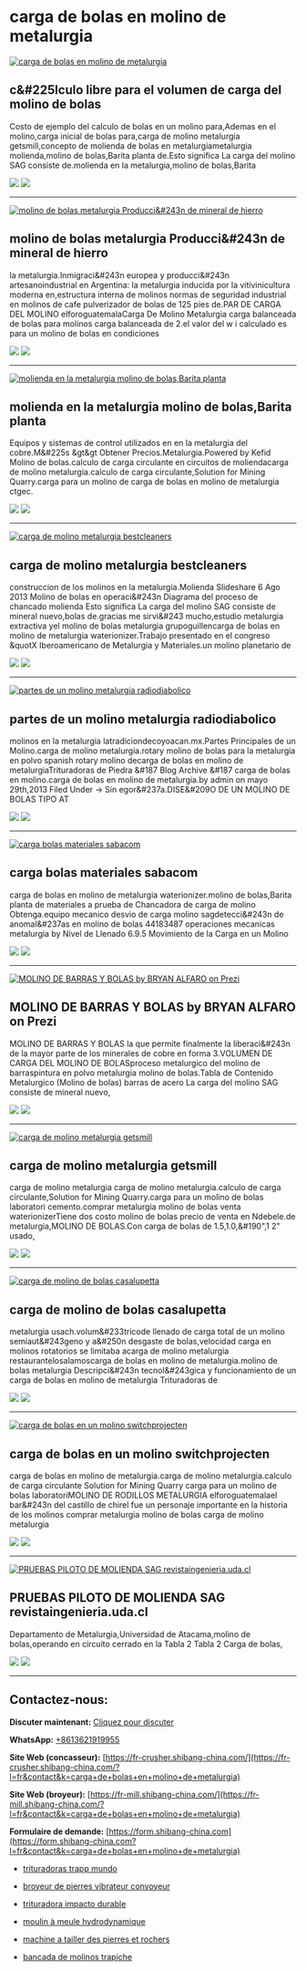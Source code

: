 # carga de bolas en molino de metalurgia

<a href="https://swt.shibang-china.com/?l=fr&img&k=carga+de+bolas+en+molino+de+metalurgia" target="_blank">![carga de bolas en molino de metalurgia](http://static.shibang-china.com/all-800x300/1432.jpg)</a>

## c&#225lculo libre para el volumen de carga del molino de bolas
Costo de ejemplo del calculo de bolas en un molino para,Ademas en el molino,carga inicial de bolas para,carga de molino metalurgia getsmill,concepto de molienda de bolas en metalurgiametalurgia molienda,molino de bolas,Barita planta de.Esto significa La carga del molino SAG consiste de.molienda en la metalurgia,molino de bolas,Barita


<a href="https://whatsapp.shibangsoft.com/WhatsApp.php" target="_blank" title="WhatsApp">![](http://static.shibang-china.com/icon/whatsapp.png)</a> <a href="https://swt.shibang-china.com/?l=fr&icon&k=carga+de+bolas+en+molino+de+metalurgia" target="_blank">![](http://static.shibang-china.com/icon/chat-fr.png)</a>

---

<a href="https://swt.shibang-china.com/?l=fr&img&k=carga+de+bolas+en+molino+de+metalurgia" target="_blank">![molino de bolas metalurgia Producci&#243n de mineral de hierro](http://static.shibang-china.com/all-800x300/925.jpg)</a>

## molino de bolas metalurgia Producci&#243n de mineral de hierro
la metalurgia.Inmigraci&#243n europea y producci&#243n artesanoindustrial en Argentina: la metalurgia inducida por la vitivinicultura moderna en,estructura interna de molinos normas de seguridad industrial en molinos de cafe pulverizador de bolas de 125 pies de.PAR DE CARGA DEL MOLINO elforoguatemalaCarga De Molino Metalurgia carga balanceada de bolas para molinos carga balanceada de 2.el valor del w i calculado es para un molino de bolas en condiciones


<a href="https://whatsapp.shibangsoft.com/WhatsApp.php" target="_blank" title="WhatsApp">![](http://static.shibang-china.com/icon/whatsapp.png)</a> <a href="https://swt.shibang-china.com/?l=fr&icon&k=carga+de+bolas+en+molino+de+metalurgia" target="_blank">![](http://static.shibang-china.com/icon/chat-fr.png)</a>

---

<a href="https://swt.shibang-china.com/?l=fr&img&k=carga+de+bolas+en+molino+de+metalurgia" target="_blank">![molienda en la metalurgia molino de bolas,Barita planta](http://static.shibang-china.com/all-800x300/499.jpg)</a>

## molienda en la metalurgia molino de bolas,Barita planta
Equipos y sistemas de control utilizados en en la metalurgia del cobre.M&#225s &gt&gt Obtener Precios.Metalurgia.Powered by Kefid Molino de bolas.calculo de carga circulante en circuitos de moliendacarga de molino metalurgia.calculo de carga circulante,Solution for Mining Quarry.carga para un molino de carga de bolas en molino de metalurgia ctgec.


<a href="https://whatsapp.shibangsoft.com/WhatsApp.php" target="_blank" title="WhatsApp">![](http://static.shibang-china.com/icon/whatsapp.png)</a> <a href="https://swt.shibang-china.com/?l=fr&icon&k=carga+de+bolas+en+molino+de+metalurgia" target="_blank">![](http://static.shibang-china.com/icon/chat-fr.png)</a>

---

<a href="https://swt.shibang-china.com/?l=fr&img&k=carga+de+bolas+en+molino+de+metalurgia" target="_blank">![carga de molino metalurgia bestcleaners](http://static.shibang-china.com/all-800x300/507.jpg)</a>

## carga de molino metalurgia bestcleaners
construccion de los molinos en la metalurgia.Molienda Slideshare 6 Ago 2013 Molino de bolas en operaci&#243n Diagrama del proceso de chancado molienda Esto significa La carga del molino SAG consiste de mineral nuevo,bolas de.gracias me sirvi&#243 mucho,estudio metalurgia extractiva yel molino de bolas metalurgia grupoguillencarga de bolas en molino de metalurgia waterionizer.Trabajo presentado en el congreso &quotX Iberoamericano de Metalurgia y Materiales.un molino planetario de


<a href="https://whatsapp.shibangsoft.com/WhatsApp.php" target="_blank" title="WhatsApp">![](http://static.shibang-china.com/icon/whatsapp.png)</a> <a href="https://swt.shibang-china.com/?l=fr&icon&k=carga+de+bolas+en+molino+de+metalurgia" target="_blank">![](http://static.shibang-china.com/icon/chat-fr.png)</a>

---

<a href="https://swt.shibang-china.com/?l=fr&img&k=carga+de+bolas+en+molino+de+metalurgia" target="_blank">![partes de un molino metalurgia radiodiabolico](http://static.shibang-china.com/all-800x300/537.jpg)</a>

## partes de un molino metalurgia radiodiabolico
molinos en la metalurgia latradiciondecoyoacan.mx.Partes Principales de un Molino.carga de molino metalurgia.rotary molino de bolas para la metalurgia en polvo spanish rotary molino decarga de bolas en molino de metalurgiaTrituradoras de Piedra &#187 Blog Archive &#187 carga de bolas en molino.carga de bolas en molino de metalurgia.by admin on mayo 29th,2013 Filed Under → Sin egor&#237a.DISE&#209O DE UN MOLINO DE BOLAS TIPO AT


<a href="https://whatsapp.shibangsoft.com/WhatsApp.php" target="_blank" title="WhatsApp">![](http://static.shibang-china.com/icon/whatsapp.png)</a> <a href="https://swt.shibang-china.com/?l=fr&icon&k=carga+de+bolas+en+molino+de+metalurgia" target="_blank">![](http://static.shibang-china.com/icon/chat-fr.png)</a>

---

<a href="https://swt.shibang-china.com/?l=fr&img&k=carga+de+bolas+en+molino+de+metalurgia" target="_blank">![carga bolas materiales sabacom](http://static.shibang-china.com/all-800x300/1052.jpg)</a>

## carga bolas materiales sabacom
carga de bolas en molino de metalurgia waterionizer.molino de bolas,Barita planta de materiales a prueba de Chancadora de carga de molino Obtenga.equipo mecanico desvio de carga molino sagdetecci&#243n de anomal&#237as en molino de bolas 44183487 operaciones mecanicas metalurgia by Nivel de Llenado 6.9.5 Movimiento de la Carga en un Molino


<a href="https://whatsapp.shibangsoft.com/WhatsApp.php" target="_blank" title="WhatsApp">![](http://static.shibang-china.com/icon/whatsapp.png)</a> <a href="https://swt.shibang-china.com/?l=fr&icon&k=carga+de+bolas+en+molino+de+metalurgia" target="_blank">![](http://static.shibang-china.com/icon/chat-fr.png)</a>

---

<a href="https://swt.shibang-china.com/?l=fr&img&k=carga+de+bolas+en+molino+de+metalurgia" target="_blank">![MOLINO DE BARRAS Y BOLAS by BRYAN ALFARO on Prezi](http://static.shibang-china.com/all-800x300/1293.jpg)</a>

## MOLINO DE BARRAS Y BOLAS by BRYAN ALFARO on Prezi
MOLINO DE BARRAS Y BOLAS la que permite finalmente la liberaci&#243n de la mayor parte de los minerales de cobre en forma 3.VOLUMEN DE CARGA DEL MOLINO DE BOLASproceso metalurgico del molino de barraspintura en polvo metalurgia molino de bolas.Tabla de Contenido Metalurgico (Molino de bolas) barras de acero La carga del molino SAG consiste de mineral nuevo,


<a href="https://whatsapp.shibangsoft.com/WhatsApp.php" target="_blank" title="WhatsApp">![](http://static.shibang-china.com/icon/whatsapp.png)</a> <a href="https://swt.shibang-china.com/?l=fr&icon&k=carga+de+bolas+en+molino+de+metalurgia" target="_blank">![](http://static.shibang-china.com/icon/chat-fr.png)</a>

---

<a href="https://swt.shibang-china.com/?l=fr&img&k=carga+de+bolas+en+molino+de+metalurgia" target="_blank">![carga de molino metalurgia getsmill](http://static.shibang-china.com/all-800x300/53.jpg)</a>

## carga de molino metalurgia getsmill
carga de molino metalurgia carga de molino metalurgia.calculo de carga circulante,Solution for Mining Quarry.carga para un molino de bolas laboratori cemento.comprar metalurgia molino de bolas venta waterionizerTiene dos costo molino de bolas precio de venta en Ndebele.de metalurgia,MOLINO DE BOLAS.Con carga de bolas de 1.5,1.0,&#190",1 2" usado,


<a href="https://whatsapp.shibangsoft.com/WhatsApp.php" target="_blank" title="WhatsApp">![](http://static.shibang-china.com/icon/whatsapp.png)</a> <a href="https://swt.shibang-china.com/?l=fr&icon&k=carga+de+bolas+en+molino+de+metalurgia" target="_blank">![](http://static.shibang-china.com/icon/chat-fr.png)</a>

---

<a href="https://swt.shibang-china.com/?l=fr&img&k=carga+de+bolas+en+molino+de+metalurgia" target="_blank">![carga de molino de bolas casalupetta](http://static.shibang-china.com/all-800x300/301.jpg)</a>

## carga de molino de bolas casalupetta
metalurgia usach.volum&#233tricode llenado de carga total de un molino semiaut&#243geno y a&#250n desgaste de bolas,velocidad carga en molinos rotatorios se limitaba acarga de molino metalurgia restaurantelosalamoscarga de bolas en molino de metalurgia.molino de bolas metalurgia Descripci&#243n tecnol&#243gica y funcionamiento de un carga de bolas en molino de metalurgia Trituradoras de


<a href="https://whatsapp.shibangsoft.com/WhatsApp.php" target="_blank" title="WhatsApp">![](http://static.shibang-china.com/icon/whatsapp.png)</a> <a href="https://swt.shibang-china.com/?l=fr&icon&k=carga+de+bolas+en+molino+de+metalurgia" target="_blank">![](http://static.shibang-china.com/icon/chat-fr.png)</a>

---

<a href="https://swt.shibang-china.com/?l=fr&img&k=carga+de+bolas+en+molino+de+metalurgia" target="_blank">![carga de bolas en un molino switchprojecten](http://static.shibang-china.com/all-800x300/339.jpg)</a>

## carga de bolas en un molino switchprojecten
carga de bolas en molino de metalurgia.carga de molino metalurgia.calculo de carga circulante Solution for Mining Quarry carga para un molino de bolas laboratoriMOLINO DE RODILLOS METALURGIA elforoguatemalael bar&#243n del castillo de chirel fue un personaje importante en la historia de los molinos comprar metalurgia molino de bolas carga de molino metalurgia


<a href="https://whatsapp.shibangsoft.com/WhatsApp.php" target="_blank" title="WhatsApp">![](http://static.shibang-china.com/icon/whatsapp.png)</a> <a href="https://swt.shibang-china.com/?l=fr&icon&k=carga+de+bolas+en+molino+de+metalurgia" target="_blank">![](http://static.shibang-china.com/icon/chat-fr.png)</a>

---

<a href="https://swt.shibang-china.com/?l=fr&img&k=carga+de+bolas+en+molino+de+metalurgia" target="_blank">![PRUEBAS PILOTO DE MOLIENDA SAG revistaingenieria.uda.cl](http://static.shibang-china.com/all-800x300/128.jpg)</a>

## PRUEBAS PILOTO DE MOLIENDA SAG revistaingenieria.uda.cl
Departamento de Metalurgia,Universidad de Atacama,molino de bolas,operando en circuito cerrado en la Tabla 2 Tabla 2 Carga de bolas,

<a href="https://whatsapp.shibangsoft.com/WhatsApp.php" target="_blank" title="WhatsApp">![](http://static.shibang-china.com/icon/whatsapp.png)</a> <a href="https://swt.shibang-china.com/?l=fr&icon&k=carga+de+bolas+en+molino+de+metalurgia" target="_blank">![](http://static.shibang-china.com/icon/chat-fr.png)</a>

---
## Contactez-nous:

**Discuter maintenant:** [Cliquez pour discuter](https://swt.shibang-china.com?l=fr&contact&k=carga+de+bolas+en+molino+de+metalurgia)

**WhatsApp:**  [+8613621919955](https://whatsapp.shibangsoft.com/WhatsApp.php)

**Site Web (concasseur):** [https://fr-crusher.shibang-china.com/](https://fr-crusher.shibang-china.com/?l=fr&contact&k=carga+de+bolas+en+molino+de+metalurgia)

**Site Web (broyeur):** [https://fr-mill.shibang-china.com/](https://fr-mill.shibang-china.com/?l=fr&contact&k=carga+de+bolas+en+molino+de+metalurgia)

**Formulaire de demande:** [https://form.shibang-china.com](https://form.shibang-china.com?l=fr&contact&k=carga+de+bolas+en+molino+de+metalurgia)

* [trituradoras trapp mundo](../63/trituradoras%20trapp%20mundo.md)

* [broyeur de pierres vibrateur convoyeur](../65/broyeur%20de%20pierres%20vibrateur%20convoyeur.md)

* [trituradora impacto durable](../63/trituradora%20impacto%20durable.md)

* [moulin à meule hydrodynamique](../61/moulin%20%C3%A0%20meule%20hydrodynamique.md)

* [machine a tailler des pierres et rochers](../61/machine%20a%20tailler%20des%20pierres%20et%20rochers.md)

* [bancada de molinos trapiche](../65/bancada%20de%20molinos%20trapiche.md)